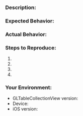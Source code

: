 <!--- Provide a general summary of the issue in the Title above -->

### Description:
<!--- Provide a more detailed introduction to the issue itself, and why you consider it to be
<!--- a bug -->

### Expected Behavior:
<!--- What should happen -->

### Actual Behavior:
<!--- What happens instead -->

### Steps to Reproduce:
<!--- Provide a video/GIF to a live example, or an unambiguous set of steps to -->
<!--- reproduce this bug. Include code to reproduce, if relevant -->
1.
2.
3.
4.

### Your Environment:
<!--- Include as many relevant details about the environment you experienced the bug in -->
* GLTableCollectionView version:
* Device:
* iOS version:
